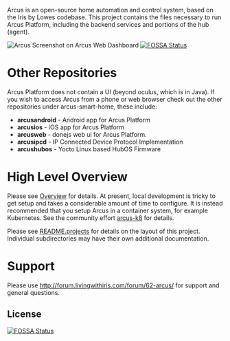 Arcus is an open-source home automation and control system, based on the Iris by Lowes codebase.
This project contains the files necessary to run Arcus Platform, including the backend services and portions of the hub (agent).

![Arcus Screenshot on Arcus Web Dashboard](docs/screenshot.png)
[![FOSSA Status](https://app.fossa.io/api/projects/git%2Bgithub.com%2Fwl-net%2Farcusplatform.svg?type=shield)](https://app.fossa.io/projects/git%2Bgithub.com%2Fwl-net%2Farcusplatform?ref=badge_shield)

# Other Repositories

Arcus Platform does not contain a UI (beyond oculus, which is in Java). If you wish to access Arcus from a phone or web browser check out the other repositories under arcus-smart-home, these include:

* **arcusandroid** - Android app for Arcus Platform
* **arcusios** - iOS app for Arcus Platform
* **arcusweb** - donejs web ui for Arcus Platform.
* **arcusipcd** - IP Connected Device Protocol Implementation
* **arcushubos** - Yocto Linux based HubOS Firmware

# High Level Overview
Please see [Overview](docs/overview.md) for details. At present, local development is tricky to get setup and takes a considerable amount of time to configure. It is instead recommended that you setup Arcus in a container system, for example Kubernetes. See the community effort [arcus-k8](https://github.com/wl-net/arcus-k8) for details.

Please see [README.projects](docs/projects.md) for details on the layout of this project. Individual subdirectories may have their own additional documentation.

# Support

Please use http://forum.livingwithiris.com/forum/62-arcus/ for support and general questions.


## License
[![FOSSA Status](https://app.fossa.io/api/projects/git%2Bgithub.com%2Fwl-net%2Farcusplatform.svg?type=large)](https://app.fossa.io/projects/git%2Bgithub.com%2Fwl-net%2Farcusplatform?ref=badge_large)